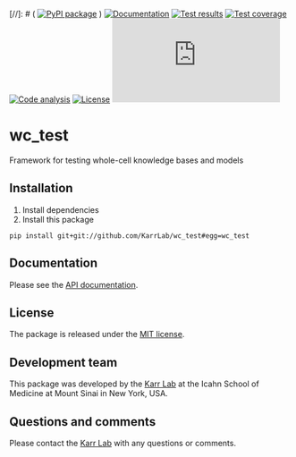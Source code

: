 [//]: # ( [![PyPI package](https://img.shields.io/pypi/v/wc_test.svg)](https://pypi.python.org/pypi/wc_test) )
[![Documentation](https://readthedocs.org/projects/wc-test/badge/?version=latest)](http://docs.karrlab.org/wc_test)
[![Test results](https://circleci.com/gh/KarrLab/wc_test.svg?style=shield)](https://circleci.com/gh/KarrLab/wc_test)
[![Test coverage](https://coveralls.io/repos/github/KarrLab/wc_test/badge.svg)](https://coveralls.io/github/KarrLab/wc_test)
[![Code analysis](https://api.codeclimate.com/v1/badges/5575d415c29897e9211e/maintainability)](https://codeclimate.com/github/KarrLab/wc_test)
[![License](https://img.shields.io/github/license/KarrLab/wc_test.svg)](LICENSE)
![Analytics](https://ga-beacon.appspot.com/UA-86759801-1/wc_test/README.md?pixel)

# wc_test

Framework for testing whole-cell knowledge bases and models

## Installation
1. Install dependencies
2. Install this package 
  ```
  pip install git+git://github.com/KarrLab/wc_test#egg=wc_test
  ```

## Documentation
Please see the [API documentation](http://docs.karrlab.org/wc_test).

## License
The package is released under the [MIT license](LICENSE).

## Development team
This package was developed by the [Karr Lab](http://www.karrlab.org) at the Icahn School of Medicine at Mount Sinai in New York, USA.

## Questions and comments
Please contact the [Karr Lab](http://www.karrlab.org) with any questions or comments.